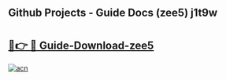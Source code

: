 ## Github Projects - Guide Docs (zee5) j1t9w

# <h2><a href="https://apkcomod.com?title=zee5">🔗👉 🔴 Guide-Download-zee5 </a></h2>

[![acn](https://github.com/user-attachments/assets/0f9c940e-d8b0-45ae-aac7-cd30a18b3e1c)](https://apkcomod.com?title=zee5)
